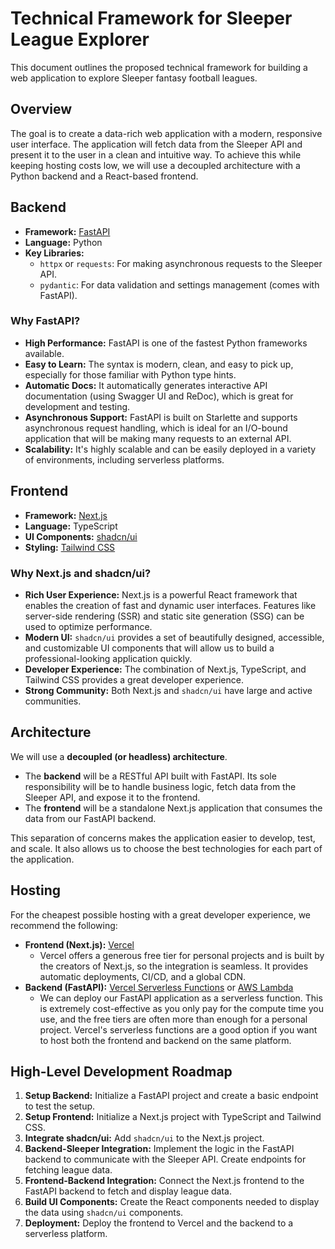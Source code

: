# Technical Framework for Sleeper League Explorer

This document outlines the proposed technical framework for building a web application to explore Sleeper fantasy football leagues.

## Overview

The goal is to create a data-rich web application with a modern, responsive user interface. The application will fetch data from the Sleeper API and present it to the user in a clean and intuitive way. To achieve this while keeping hosting costs low, we will use a decoupled architecture with a Python backend and a React-based frontend.

## Backend

*   **Framework:** [FastAPI](https://fastapi.tiangolo.com/)
*   **Language:** Python
*   **Key Libraries:**
    *   `httpx` or `requests`: For making asynchronous requests to the Sleeper API.
    *   `pydantic`: For data validation and settings management (comes with FastAPI).

### Why FastAPI?

*   **High Performance:** FastAPI is one of the fastest Python frameworks available.
*   **Easy to Learn:** The syntax is modern, clean, and easy to pick up, especially for those familiar with Python type hints.
*   **Automatic Docs:** It automatically generates interactive API documentation (using Swagger UI and ReDoc), which is great for development and testing.
*   **Asynchronous Support:** FastAPI is built on Starlette and supports asynchronous request handling, which is ideal for an I/O-bound application that will be making many requests to an external API.
*   **Scalability:** It's highly scalable and can be easily deployed in a variety of environments, including serverless platforms.

## Frontend

*   **Framework:** [Next.js](https://nextjs.org/)
*   **Language:** TypeScript
*   **UI Components:** [shadcn/ui](https://ui.shadcn.com/)
*   **Styling:** [Tailwind CSS](https://tailwindcss.com/)

### Why Next.js and shadcn/ui?

*   **Rich User Experience:** Next.js is a powerful React framework that enables the creation of fast and dynamic user interfaces. Features like server-side rendering (SSR) and static site generation (SSG) can be used to optimize performance.
*   **Modern UI:** `shadcn/ui` provides a set of beautifully designed, accessible, and customizable UI components that will allow us to build a professional-looking application quickly.
*   **Developer Experience:** The combination of Next.js, TypeScript, and Tailwind CSS provides a great developer experience.
*   **Strong Community:** Both Next.js and `shadcn/ui` have large and active communities.

## Architecture

We will use a **decoupled (or headless) architecture**.

*   The **backend** will be a RESTful API built with FastAPI. Its sole responsibility will be to handle business logic, fetch data from the Sleeper API, and expose it to the frontend.
*   The **frontend** will be a standalone Next.js application that consumes the data from our FastAPI backend.

This separation of concerns makes the application easier to develop, test, and scale. It also allows us to choose the best technologies for each part of the application.

## Hosting

For the cheapest possible hosting with a great developer experience, we recommend the following:

*   **Frontend (Next.js):** [Vercel](https://vercel.com/)
    *   Vercel offers a generous free tier for personal projects and is built by the creators of Next.js, so the integration is seamless. It provides automatic deployments, CI/CD, and a global CDN.
*   **Backend (FastAPI):** [Vercel Serverless Functions](https://vercel.com/docs/functions/serverless-functions) or [AWS Lambda](https://aws.amazon.com/lambda/)
    *   We can deploy our FastAPI application as a serverless function. This is extremely cost-effective as you only pay for the compute time you use, and the free tiers are often more than enough for a personal project. Vercel's serverless functions are a good option if you want to host both the frontend and backend on the same platform.

## High-Level Development Roadmap

1.  **Setup Backend:** Initialize a FastAPI project and create a basic endpoint to test the setup.
2.  **Setup Frontend:** Initialize a Next.js project with TypeScript and Tailwind CSS.
3.  **Integrate shadcn/ui:** Add `shadcn/ui` to the Next.js project.
4.  **Backend-Sleeper Integration:** Implement the logic in the FastAPI backend to communicate with the Sleeper API. Create endpoints for fetching league data.
5.  **Frontend-Backend Integration:** Connect the Next.js frontend to the FastAPI backend to fetch and display league data.
6.  **Build UI Components:** Create the React components needed to display the data using `shadcn/ui` components.
7.  **Deployment:** Deploy the frontend to Vercel and the backend to a serverless platform.
